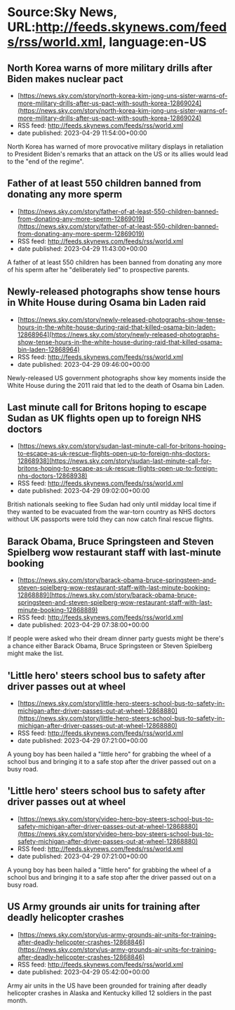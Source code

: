 # Source:Sky News, URL:http://feeds.skynews.com/feeds/rss/world.xml, language:en-US

## North Korea warns of more military drills after Biden makes nuclear pact
 - [https://news.sky.com/story/north-korea-kim-jong-uns-sister-warns-of-more-military-drills-after-us-pact-with-south-korea-12869024](https://news.sky.com/story/north-korea-kim-jong-uns-sister-warns-of-more-military-drills-after-us-pact-with-south-korea-12869024)
 - RSS feed: http://feeds.skynews.com/feeds/rss/world.xml
 - date published: 2023-04-29 11:54:00+00:00

North Korea has warned of more provocative military displays in retaliation to President Biden's remarks that an attack on the US or its allies would lead to the "end of the regime".

## Father of at least 550 children banned from donating any more sperm
 - [https://news.sky.com/story/father-of-at-least-550-children-banned-from-donating-any-more-sperm-12869019](https://news.sky.com/story/father-of-at-least-550-children-banned-from-donating-any-more-sperm-12869019)
 - RSS feed: http://feeds.skynews.com/feeds/rss/world.xml
 - date published: 2023-04-29 11:43:00+00:00

A father of at least 550 children has been banned from donating any more of his sperm after he "deliberately lied" to prospective parents.

## Newly-released photographs show tense hours in White House during Osama bin Laden raid
 - [https://news.sky.com/story/newly-released-photographs-show-tense-hours-in-the-white-house-during-raid-that-killed-osama-bin-laden-12868964](https://news.sky.com/story/newly-released-photographs-show-tense-hours-in-the-white-house-during-raid-that-killed-osama-bin-laden-12868964)
 - RSS feed: http://feeds.skynews.com/feeds/rss/world.xml
 - date published: 2023-04-29 09:46:00+00:00

Newly-released US government photographs show key moments inside the White House during the 2011 raid that led to the death of Osama bin Laden.

## Last minute call for Britons hoping to escape Sudan as UK flights open up to foreign NHS doctors
 - [https://news.sky.com/story/sudan-last-minute-call-for-britons-hoping-to-escape-as-uk-rescue-flights-open-up-to-foreign-nhs-doctors-12868938](https://news.sky.com/story/sudan-last-minute-call-for-britons-hoping-to-escape-as-uk-rescue-flights-open-up-to-foreign-nhs-doctors-12868938)
 - RSS feed: http://feeds.skynews.com/feeds/rss/world.xml
 - date published: 2023-04-29 09:02:00+00:00

British nationals seeking to flee Sudan had only until midday local time if they wanted to be evacuated from the war-torn country as NHS doctors without UK passports were told they can now catch final rescue flights.

## Barack Obama, Bruce Springsteen and Steven Spielberg wow restaurant staff with last-minute booking
 - [https://news.sky.com/story/barack-obama-bruce-springsteen-and-steven-spielberg-wow-restaurant-staff-with-last-minute-booking-12868889](https://news.sky.com/story/barack-obama-bruce-springsteen-and-steven-spielberg-wow-restaurant-staff-with-last-minute-booking-12868889)
 - RSS feed: http://feeds.skynews.com/feeds/rss/world.xml
 - date published: 2023-04-29 07:38:00+00:00

If people were asked who their dream dinner party guests might be there's a chance either Barack Obama, Bruce Springsteen or Steven Spielberg might make the list.

## 'Little hero' steers school bus to safety after driver passes out at wheel
 - [https://news.sky.com/story/little-hero-steers-school-bus-to-safety-in-michigan-after-driver-passes-out-at-wheel-12868880](https://news.sky.com/story/little-hero-steers-school-bus-to-safety-in-michigan-after-driver-passes-out-at-wheel-12868880)
 - RSS feed: http://feeds.skynews.com/feeds/rss/world.xml
 - date published: 2023-04-29 07:21:00+00:00

A young boy has been hailed a "little hero" for grabbing the wheel of a school bus and bringing it to a safe stop after the driver passed out on a busy road.

## 'Little hero' steers school bus to safety after driver passes out at wheel
 - [https://news.sky.com/story/video-hero-boy-steers-school-bus-to-safety-michigan-after-driver-passes-out-at-wheel-12868880](https://news.sky.com/story/video-hero-boy-steers-school-bus-to-safety-michigan-after-driver-passes-out-at-wheel-12868880)
 - RSS feed: http://feeds.skynews.com/feeds/rss/world.xml
 - date published: 2023-04-29 07:21:00+00:00

A young boy has been hailed a "little hero" for grabbing the wheel of a school bus and bringing it to a safe stop after the driver passed out on a busy road.

## US Army grounds air units for training after deadly helicopter crashes
 - [https://news.sky.com/story/us-army-grounds-air-units-for-training-after-deadly-helicopter-crashes-12868846](https://news.sky.com/story/us-army-grounds-air-units-for-training-after-deadly-helicopter-crashes-12868846)
 - RSS feed: http://feeds.skynews.com/feeds/rss/world.xml
 - date published: 2023-04-29 05:42:00+00:00

Army air units in the US have been grounded for training after deadly helicopter crashes in Alaska and Kentucky killed 12 soldiers in the past month.


